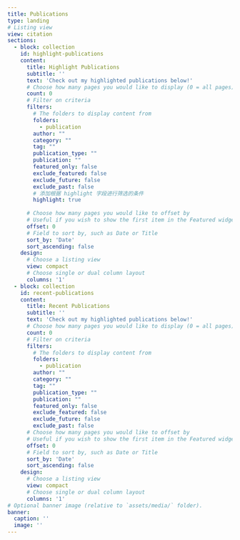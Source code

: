 ```yaml
---
title: Publications
type: landing
# Listing view
view: citation
sections:
  - block: collection
    id: highlight-publications
    content:
      title: Highlight Publications
      subtitle: ''
      text: 'Check out my highlighted publications below!'
      # Choose how many pages you would like to display (0 = all pages)
      count: 0
      # Filter on criteria
      filters:
        # The folders to display content from
        folders:
          - publication
        author: ""
        category: ""
        tag: ""
        publication_type: ""
        publication: ""
        featured_only: false
        exclude_featured: false
        exclude_future: false
        exclude_past: false
        # 添加根据 highlight 字段进行筛选的条件
        highlight: true 
        
      # Choose how many pages you would like to offset by
      # Useful if you wish to show the first item in the Featured widget
      offset: 0
      # Field to sort by, such as Date or Title
      sort_by: 'Date'
      sort_ascending: false
    design:
      # Choose a listing view
      view: compact
      # Choose single or dual column layout
      columns: '1'
  - block: collection
    id: recent-publications
    content:
      title: Recent Publications
      subtitle: ''
      text: 'Check out my highlighted publications below!'
      # Choose how many pages you would like to display (0 = all pages)
      count: 0
      # Filter on criteria
      filters:
        # The folders to display content from
        folders:
          - publication
        author: ""
        category: ""
        tag: ""
        publication_type: ""
        publication: ""
        featured_only: false
        exclude_featured: false
        exclude_future: false
        exclude_past: false
      # Choose how many pages you would like to offset by
      # Useful if you wish to show the first item in the Featured widget
      offset: 0
      # Field to sort by, such as Date or Title
      sort_by: 'Date'
      sort_ascending: false
    design:
      # Choose a listing view
      view: compact
      # Choose single or dual column layout
      columns: '1'
# Optional banner image (relative to `assets/media/` folder).
banner:
  caption: ''
  image: ''
---
```


